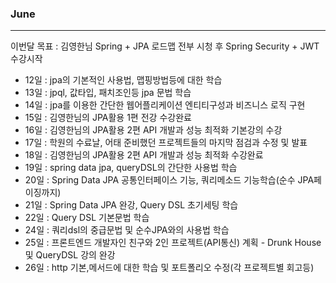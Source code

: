 ### June
---

이번달 목표 : 김영한님 Spring + JPA 로드맵 전부 시청 후 Spring Security + JWT 수강시작

- 12일 : jpa의 기본적인 사용법, 맵핑방법등에 대한 학습
- 13일 : jpql, 값타입, 패치조인등 jpa 문법 학습
- 14일 : jpa를 이용한 간단한 웹어플리케이션 엔티티구성과 비즈니스 로직 구현
- 15일 : 김영한님의 JPA활용 1편 전강 수강완료
- 16일 : 김영한님의 JPA활용 2편 API 개발과 성능 최적화 기본강의 수강
- 17일 : 학원의 수료날, 어태 준비했던 프로젝트들의 마지막 점검과 수정 및 발표
- 18일 : 김영한님의 JPA활용 2편 API 개발과 성능 최적화 수강완료
- 19일 : spring data jpa, queryDSL의 간단한 사용법 학습
- 20일 : Spring Data JPA 공통인터페이스 기능, 쿼리메소드 기능학습(순수 JPA페이징까지)
- 21일 : Spring Data JPA 완강, Query DSL 초기세팅 학습
- 22일 : Query DSL 기본문법 학습
- 24일 : 쿼리dsl의 중급문법 및 순수JPA와의 사용법 학습
- 25일 : 프론트엔드 개발자인 친구와 2인 프로젝트(API통신) 계획 - Drunk House 및 QueryDSL 강의 완강
- 26일 : http 기본,메서드에 대한 학습 및 포트폴리오 수정(각 프로젝트별 회고등)
